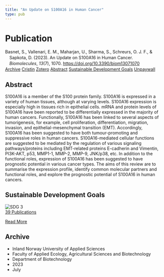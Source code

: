 ```yaml
---
title: "An Update on S100A16 in Human Cancer"
type: pub
---
```

<h1>Publication</h1>
<article id="csl-bib-container-9U6NWL6Z" class="csl-bib-container">
  <div class="csl-bib-body" style="line-height: 1.35; padding-left: 1em; text-indent:-1em;">
  <div class="csl-entry">Basnet, S., Vallenari, E. M., Maharjan, U., Sharma, S., Schreurs, O. J. F., &amp; Sapkota, D. (2023). An Update on S100A16 in Human Cancer. <i>Biomolecules</i>, <i>13</i>(7), 1070. <a href="https://doi.org/10.3390/biom13071070">https://doi.org/10.3390/biom13071070</a></div>
</div>
  <div class="csl-bib-buttons">
    <a href="#taxonomy-article-9U6NWL6Z" class="csl-bib-button">Archive</a>
    <a href="https://app.cristin.no/results/show.jsf?id=2161527" alt="Cristin URL" class="csl-bib-button">Cristin</a>
    <a href="http://zotero.org/groups/5022929/items/9U6NWL6Z" alt="Zotero URL" class="csl-bib-button">Zotero</a>
    <a href="#abstract-article-9U6NWL6Z" class="csl-bib-button">Abstract</a>
    <a href="#sdg-article-9U6NWL6Z" class="csl-bib-button">Sustainable Development Goals</a>
    <a href="https://www.mdpi.com/2218-273X/13/7/1070/pdf?version=1688372042" class="csl-bib-button">Unpaywall</a>
  </div>
  <div id="csl-bib-meta-container-9U6NWL6Z"></div>
</article>
<div id="csl-bib-meta-9U6NWL6Z" class="csl-bib-meta">
  <article id="abstract-article-9U6NWL6Z" class="abstract-article">
    <h1>Abstract</h1>
    S100A16 is a member of the S100 protein family. S100A16 is expressed in a variety of human tissues, although at varying levels. S100A16 expression is especially high in tissues rich in epithelial cells. mRNA and protein levels of S100A16 have been reported to be differentially expressed in the majority of human cancers. Functionally, S100A16 has been linked to several aspects of tumorigenesis, for example, cell proliferation, differentiation, migration, invasion, and epithelial-mesenchymal transition (EMT). Accordingly, S100A16 has been suggested to have both tumour-promoting and suppressive roles in human cancers. S100A16-mediated cellular functions are suggested to be mediated by the regulation of various signaling pathways/proteins including EMT-related proteins E-cadherin and Vimentin, PI3K-AKT, p53, MMP1-1, MMP-2, MMP-9, JNK/p38, etc. In addition to the functional roles, expression of S100A16 has been suggested to have prognostic potential in various cancer types. The aims of this review are to summarise the expression profile, identify common molecular partners and functional roles, and explore the prognostic potential of S100A16 in human cancers.
  </article>
  <article id="sdg-article-9U6NWL6Z" class="sdg-article">
    <h1>Sustainable Development Goals</h1>
    <div class="sdg-container"><div id="sdg3" class="sdg">
<img src="{{< params subfolder >}}images/sdg/sdg03_en.png" class="image" alt="SDG 3">
<div class="sdg-overlay">
<a href="{{< params subfolder >}}en/archive/?sdg=3#archive" class="sdg-publication-count"><span>39</span> Publications</a>
<p><a href="https://sdgs.un.org/goals/goal3" class="sdg-read-more">Read More</a></p>
</div>
</div></div>
  </article>
  <article id="taxonomy-article-9U6NWL6Z" class="taxonomy-article">
    <h1>Archive</h1>
    <ul>
      <li>Inland Norway University of Applied Sciences</li>
      <li>Faculty of Applied Ecology, Agricultural Sciences and Biotechnology</li>
      <li>Department of Biotechnology</li>
      <li>2023</li>
      <li>July</li>
    </ul>
  </article>
</div>
